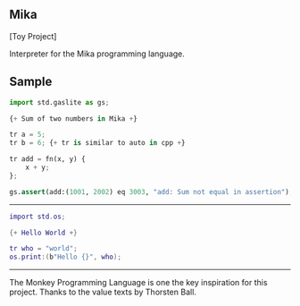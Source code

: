 ## Mika

[Toy Project]

Interpreter for the Mika programming language.


## Sample

```py
import std.gaslite as gs;

{+ Sum of two numbers in Mika +}

tr a = 5;
tr b = 6; {+ tr is similar to auto in cpp +}

tr add = fn(x, y) {
    x + y;
};

gs.assert(add:(1001, 2002) eq 3003, "add: Sum not equal in assertion");
```

---

```lua
import std.os;

{+ Hello World +}

tr who = "world";
os.print:(b"Hello {}", who); 
```


----

The Monkey Programming Language is one the key inspiration for this project. Thanks to the value texts by Thorsten Ball.

